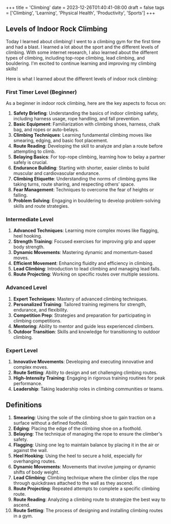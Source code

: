 +++
title = 'Climbing'
date = 2023-12-26T01:40:41-08:00
draft = false
tags = ['Climbing', 'Learning', 'Physical Health', 'Productivity', 'Sports']
+++

## Levels of Indoor Rock Climbing

Today I learned about climbing! I went to a climbing gym for the first time and had a blast. I learned a lot about the sport and the different levels of climbing. With some internet research, I also learned about the different types of climbing, including top-rope climbing, lead climbing, and bouldering. I'm excited to continue learning and improving my climbing skills!

Here is what I learned about the different levels of indoor rock climbing:

### First Timer Level (Beginner)

As a beginner in indoor rock climbing, here are the key aspects to focus on:

1. **Safety Briefing**: Understanding the basics of indoor climbing safety, including harness usage, rope handling, and fall prevention.
2. **Basic Equipment**: Familiarization with climbing shoes, harness, chalk bag, and ropes or auto-belays.
3. **Climbing Techniques**: Learning fundamental climbing moves like smearing, edging, and basic foot placement.
4. **Route Reading**: Developing the skill to analyze and plan a route before attempting to climb.
5. **Belaying Basics**: For top-rope climbing, learning how to belay a partner safely is crucial.
6. **Endurance Building**: Starting with shorter, easier climbs to build muscular and cardiovascular endurance.
7. **Climbing Etiquette**: Understanding the norms of climbing gyms like taking turns, route sharing, and respecting others’ space.
8. **Fear Management**: Techniques to overcome the fear of heights or falling.
9. **Problem Solving**: Engaging in bouldering to develop problem-solving skills and route strategies.

### Intermediate Level
1. **Advanced Techniques**: Learning more complex moves like flagging, heel hooking.
2. **Strength Training**: Focused exercises for improving grip and upper body strength.
3. **Dynamic Movements**: Mastering dynamic and momentum-based moves.
4. **Efficient Movement**: Enhancing fluidity and efficiency in climbing.
5. **Lead Climbing**: Introduction to lead climbing and managing lead falls.
6. **Route Projecting**: Working on specific routes over multiple sessions.

### Advanced Level
1. **Expert Techniques**: Mastery of advanced climbing techniques.
2. **Personalized Training**: Tailored training regimens for strength, endurance, and flexibility.
3. **Competition Prep**: Strategies and preparation for participating in climbing competitions.
4. **Mentoring**: Ability to mentor and guide less experienced climbers.
5. **Outdoor Transition**: Skills and knowledge for transitioning to outdoor climbing.

### Expert Level
1. **Innovative Movements**: Developing and executing innovative and complex moves.
2. **Route Setting**: Ability to design and set challenging climbing routes.
3. **High-Intensity Training**: Engaging in rigorous training routines for peak performance.
4. **Leadership**: Taking leadership roles in climbing communities or teams.

## Definitions

1. **Smearing**: Using the sole of the climbing shoe to gain traction on a surface without a defined foothold.
2. **Edging**: Placing the edge of the climbing shoe on a foothold.
3. **Belaying**: The technique of managing the rope to ensure the climber's safety.
4. **Flagging**: Using one leg to maintain balance by placing it in the air or against the wall.
5. **Heel Hooking**: Using the heel to secure a hold, especially for overhanging routes.
6. **Dynamic Movements**: Movements that involve jumping or dynamic shifts of body weight.
7. **Lead Climbing**: Climbing technique where the climber clips the rope through quickdraws attached to the wall as they ascend.
8. **Route Projecting**: Repeated attempts to complete a specific climbing route.
9. **Route Reading**: Analyzing a climbing route to strategize the best way to ascend.
10. **Route Setting**: The process of designing and installing climbing routes in a gym.